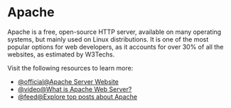# Apache

Apache is a free, open-source HTTP server, available on many operating systems, but mainly used on Linux distributions. It is one of the most popular options for web developers, as it accounts for over 30% of all the websites, as estimated by W3Techs.

Visit the following resources to learn more:

- [@official@Apache Server Website](https://httpd.apache.org/)
- [@video@What is Apache Web Server?](https://www.youtube.com/watch?v=kaaenHXO4t4)
- [@feed@Explore top posts about Apache](https://app.daily.dev/tags/apache?ref=roadmapsh)
